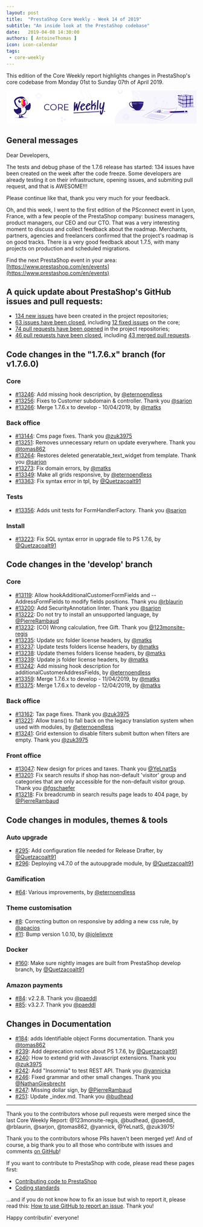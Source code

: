```yaml
---
layout: post
title:  "PrestaShop Core Weekly - Week 14 of 2019"
subtitle: "An inside look at the PrestaShop codebase"
date:   2019-04-08 14:30:00
authors: [ AntoineThomas ]
icon: icon-calendar
tags:
 - core-weekly
---
```


This edition of the Core Weekly report highlights changes in PrestaShop's core codebase from Monday 01st to Sunday 07th of April 2019.

![Core Weekly banner](/assets/images/2018/12/banner-core-weekly.jpg)


## General messages

Dear Developers,

The tests and debug phase of the 1.7.6 release has started: 134 issues have been created on the week after the code freeze. Some developers are already testing it on their infrastructure, opening issues, and submiting pull request, and that is AWESOME!!!

Please continue like that, thank you very much for your feedback.

Oh, and this week, I went to the first edition of the PSconnect event in Lyon, France, with a few people of the PrestaShop company: business managers, product managers, our CEO and our CTO. That was a very interesting moment to discuss and collect feedback about the roadmap. Merchants, partners, agencies and freelancers confirmed that the project's roadmap is on good tracks. There is a very good feedback about 1.7.5, with many projects on production and scheduled migrations.

Find the next PrestaShop event in your area: [https://www.prestashop.com/en/events](https://www.prestashop.com/en/events)


## A quick update about PrestaShop's GitHub issues and pull requests:

- [134 new issues](https://github.com/search?q=org%3APrestaShop+is%3Apublic++-repo%3Aprestashop%2Fprestashop.github.io++is%3Aissue+created%3A2019-04-08..2019-04-14) have been created in the project repositories;
- [63 issues have been closed](https://github.com/search?q=org%3APrestaShop+is%3Apublic++-repo%3Aprestashop%2Fprestashop.github.io++is%3Aissue+closed%3A2019-04-08..2019-04-14), including [12 fixed issues](https://github.com/search?q=org%3APrestaShop+is%3Apublic++-repo%3Aprestashop%2Fprestashop.github.io++is%3Aissue+label%3Afixed+closed%3A2019-04-08..2019-04-14) on the core;
- [74 pull requests have been opened](https://github.com/search?q=org%3APrestaShop+is%3Apublic++-repo%3Aprestashop%2Fprestashop.github.io++is%3Apr+created%3A2019-04-08..2019-04-14) in the project repositories;
- [46 pull requests have been closed](https://github.com/search?q=org%3APrestaShop+is%3Apublic++-repo%3Aprestashop%2Fprestashop.github.io++is%3Apr+closed%3A2019-04-08..2019-04-14), including [43 merged pull requests](https://github.com/search?q=org%3APrestaShop+is%3Apublic++-repo%3Aprestashop%2Fprestashop.github.io++is%3Apr+merged%3A2019-04-08..2019-04-14).



## Code changes in the "1.7.6.x" branch (for v1.7.6.0)

### Core

* [#13246](https://github.com/PrestaShop/PrestaShop/pull/13246): Add missing hook description, by [@eternoendless](https://github.com/eternoendless)
* [#13256](https://github.com/PrestaShop/PrestaShop/pull/13256): Fixes to Customer subdomain & controller. Thank you [@sarjon](https://github.com/sarjon)
* [#13266](https://github.com/PrestaShop/PrestaShop/pull/13266): Merge 1.7.6.x to develop - 10/04/2019, by [@matks](https://github.com/matks)


### Back office

* [#13144](https://github.com/PrestaShop/PrestaShop/pull/13144): Cms page fixes. Thank you [@zuk3975](https://github.com/zuk3975)
* [#13251](https://github.com/PrestaShop/PrestaShop/pull/13251): Removes unnecessary return on update everywhere. Thank you [@tomas862](https://github.com/tomas862)
* [#13264](https://github.com/PrestaShop/PrestaShop/pull/13264): Restores deleted generatable_text_widget from template. Thank you [@sarjon](https://github.com/sarjon)
* [#13273](https://github.com/PrestaShop/PrestaShop/pull/13273): Fix domain errors, by [@matks](https://github.com/matks)
* [#13349](https://github.com/PrestaShop/PrestaShop/pull/13349): Make all grids responsive, by [@eternoendless](https://github.com/eternoendless)
* [#13363](https://github.com/PrestaShop/PrestaShop/pull/13363): Fix syntax error in tpl, by [@Quetzacoalt91](https://github.com/Quetzacoalt91)


### Tests

* [#13356](https://github.com/PrestaShop/PrestaShop/pull/13356): Adds unit tests for FormHandlerFactory. Thank you [@sarjon](https://github.com/sarjon)


### Install

* [#13223](https://github.com/PrestaShop/PrestaShop/pull/13223): Fix SQL syntax error in upgrade file to PS 1.7.6, by [@Quetzacoalt91](https://github.com/Quetzacoalt91)


## Code changes in the 'develop' branch

### Core

* [#13119](https://github.com/PrestaShop/PrestaShop/pull/13119): Allow hookAdditionalCustomerFormFields and --AddressFormFields to modify fields positions. Thank you [@rblaurin](https://github.com/rblaurin)
* [#13200](https://github.com/PrestaShop/PrestaShop/pull/13200): Add SecurityAnnotation linter. Thank you [@sarjon](https://github.com/sarjon)
* [#13222](https://github.com/PrestaShop/PrestaShop/pull/13222): Do not try to install an unsupported language, by [@PierreRambaud](https://github.com/PierreRambaud)
* [#13232](https://github.com/PrestaShop/PrestaShop/pull/13232): [CO] Wrong calculation, free Gift. Thank you [@123monsite-regis](https://github.com/123monsite-regis)
* [#13235](https://github.com/PrestaShop/PrestaShop/pull/13235): Update src folder license headers, by [@matks](https://github.com/matks)
* [#13237](https://github.com/PrestaShop/PrestaShop/pull/13237): Update tests folders license headers, by [@matks](https://github.com/matks)
* [#13238](https://github.com/PrestaShop/PrestaShop/pull/13238): Update themes folders license headers, by [@matks](https://github.com/matks)
* [#13239](https://github.com/PrestaShop/PrestaShop/pull/13239): Update js folder license headers, by [@matks](https://github.com/matks)
* [#13242](https://github.com/PrestaShop/PrestaShop/pull/13242): Add missing hook description for additionalCustomerAddressFields, by [@eternoendless](https://github.com/eternoendless)
* [#13359](https://github.com/PrestaShop/PrestaShop/pull/13359): Merge 1.7.6.x to develop - 11/04/2019, by [@matks](https://github.com/matks)
* [#13375](https://github.com/PrestaShop/PrestaShop/pull/13375): Merge 1.7.6.x to develop - 12/04/2019, by [@matks](https://github.com/matks)


### Back office

* [#13162](https://github.com/PrestaShop/PrestaShop/pull/13162): Tax page fixes. Thank you [@zuk3975](https://github.com/zuk3975)
* [#13221](https://github.com/PrestaShop/PrestaShop/pull/13221): Allow trans() to fall back on the legacy translation system when used with modules, by [@eternoendless](https://github.com/eternoendless)
* [#13241](https://github.com/PrestaShop/PrestaShop/pull/13241): Grid extension to disable filters submit button when filters are empty. Thank you [@zuk3975](https://github.com/zuk3975)


### Front office

* [#13047](https://github.com/PrestaShop/PrestaShop/pull/13047): New design for prices and taxes. Thank you [@YeLnatSs](https://github.com/YeLnatSs)
* [#13201](https://github.com/PrestaShop/PrestaShop/pull/13201): Fix search results if shop has non-default 'visitor' group and categories that are only accessible for the non-default visitor group. Thank you [@fgschaefer](https://github.com/fgschaefer)
* [#13218](https://github.com/PrestaShop/PrestaShop/pull/13218): Fix breadcrumb in search results page leads to 404 page, by [@PierreRambaud](https://github.com/PierreRambaud)


## Code changes in modules, themes & tools

### Auto upgrade

* [#295](https://github.com/PrestaShop/autoupgrade/pull/295): Add configuration file needed for Release Drafter, by [@Quetzacoalt91](https://github.com/Quetzacoalt91)
* [#296](https://github.com/PrestaShop/autoupgrade/pull/296): Deploying v4.7.0 of the autoupgrade module, by [@Quetzacoalt91](https://github.com/Quetzacoalt91)


### Gamification

* [#64](https://github.com/PrestaShop/gamification/pull/64): Various improvements, by [@eternoendless](https://github.com/eternoendless)


### Theme customisation

* [#8](https://github.com/PrestaShop/ps_themecusto/pull/8): Correcting button on responsive by adding a new css rule, by [@apacios](https://github.com/apacios)
* [#11](https://github.com/PrestaShop/ps_themecusto/pull/11): Bump version 1.0.10, by [@jolelievre](https://github.com/jolelievre)


### Docker

* [#160](https://github.com/PrestaShop/docker/pull/160): Make sure nightly images are built from PrestaShop develop branch, by [@Quetzacoalt91](https://github.com/Quetzacoalt91)


### Amazon payments

* [#84](https://github.com/PrestaShop/amzpayments/pull/84): v2.2.8. Thank you [@paeddl](https://github.com/paeddl)
* [#85](https://github.com/PrestaShop/amzpayments/pull/85): v3.2.7. Thank you [@paeddl](https://github.com/paeddl)


## Changes in Documentation

* [#184](https://github.com/PrestaShop/docs/pull/184): adds Identifiable object Forms documentation. Thank you [@tomas862](https://github.com/tomas862)
* [#239](https://github.com/PrestaShop/docs/pull/239): Add deprecation notice about PS 1.7.6, by [@Quetzacoalt91](https://github.com/Quetzacoalt91)
* [#240](https://github.com/PrestaShop/docs/pull/240): How to extend grid with Javascript extensions. Thank you [@zuk3975](https://github.com/zuk3975)
* [#242](https://github.com/PrestaShop/docs/pull/242): Add "Insomnia" to test REST API. Thank you [@yannicka](https://github.com/yannicka)
* [#246](https://github.com/PrestaShop/docs/pull/246): Fixed grammar and other small changes. Thank you [@NathanGiesbrecht](https://github.com/NathanGiesbrecht)
* [#247](https://github.com/PrestaShop/docs/pull/247): Missing dollar sign, by [@PierreRambaud](https://github.com/PierreRambaud)
* [#251](https://github.com/PrestaShop/docs/pull/251): Update _index.md. Thank you [@budhead](https://github.com/budhead)


<hr />

Thank you to the contributors whose pull requests were merged since the last Core Weekly Report: @123monsite-regis, @budhead, @paeddl, @rblaurin, @sarjon, @tomas862, @yannick, @YeLnatS, @zuk3975!

Thank you to the contributors whose PRs haven't been merged yet! And of course, a big thank you to all those who contribute with issues and comments [on GitHub](https://github.com/PrestaShop/PrestaShop)!

If you want to contribute to PrestaShop with code, please read these pages first:

 * [Contributing code to PrestaShop](https://devdocs.prestashop.com/1.7/contribute/contribution-guidelines/)
 * [Coding standards](https://devdocs.prestashop.com/1.7/development/coding-standards/)

...and if you do not know how to fix an issue but wish to report it, please read this: [How to use GitHub to report an issue](https://devdocs.prestashop.com/1.7/contribute/contribute-reporting-issues/). Thank you!

Happy contributin' everyone!
